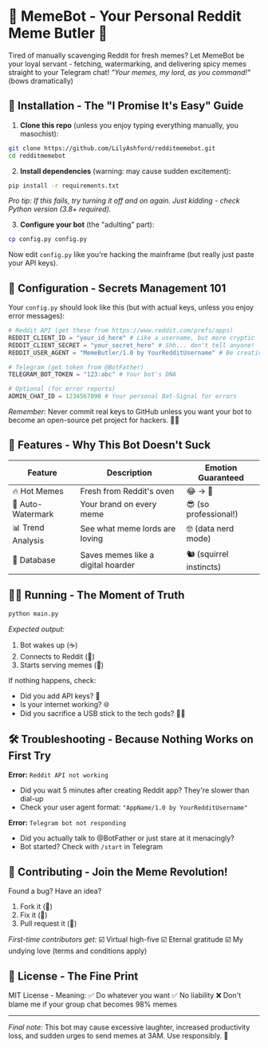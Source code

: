 # 🤖 MemeBot - Your Personal Reddit Meme Butler 🎩

Tired of manually scavenging Reddit for fresh memes? Let MemeBot be your loyal servant - fetching, watermarking, and delivering spicy memes straight to your Telegram chat! *"Your memes, my lord, as you command!"* (bows dramatically)

## 🚀 Installation - The "I Promise It's Easy" Guide

1. **Clone this repo** (unless you enjoy typing everything manually, you masochist):
```bash
git clone https://github.com/LilyAshford/redditmemebot.git
cd redditmemebot
```

2. **Install dependencies** (warning: may cause sudden excitement):
```bash
pip install -r requirements.txt
```
*Pro tip: If this fails, try turning it off and on again. Just kidding - check Python version (3.8+ required).*

3. **Configure your bot** (the "adulting" part):
```bash
cp config.py config.py
```
Now edit `config.py` like you're hacking the mainframe (but really just paste your API keys).

## 🔑 Configuration - Secrets Management 101

Your `config.py` should look like this (but with actual keys, unless you enjoy error messages):

```python
# Reddit API (get these from https://www.reddit.com/prefs/apps)
REDDIT_CLIENT_ID = "your_id_here" # Like a username, but more cryptic
REDDIT_CLIENT_SECRET = "your_secret_here" # Shh... don't tell anyone!
REDDIT_USER_AGENT = "MemeButler/1.0 by YourRedditUsername" # Be creative!

# Telegram (get token from @BotFather)
TELEGRAM_BOT_TOKEN = "123:abc" # Your bot's DNA

# Optional (for error reports)
ADMIN_CHAT_ID = 1234567890 # Your personal Bat-Signal for errors
```

*Remember:* Never commit real keys to GitHub unless you want your bot to become an open-source pet project for hackers. 🐱‍💻

## 🧠 Features - Why This Bot Doesn't Suck

| Feature | Description | Emotion Guaranteed |
|---------|-------------|---------------------|
| 🔥 Hot Memes | Fresh from Reddit's oven | 😂 → 🤣 |
| 🎨 Auto-Watermark | Your brand on every meme | 😎 (so professional!) |
| 📊 Trend Analysis | See what meme lords are loving | 🤓 (data nerd mode) |
| 💾 Database | Saves memes like a digital hoarder | 🐿️ (squirrel instincts) |

## 🏃‍♂️ Running - The Moment of Truth

```bash
python main.py
```

*Expected output:*
1. Bot wakes up (☕)
2. Connects to Reddit (🤝)
3. Starts serving memes (🎪)

If nothing happens, check:
- Did you add API keys? 🔑
- Is your internet working? 🌐
- Did you sacrifice a USB stick to the tech gods? 🧙‍♂️

## 🛠 Troubleshooting - Because Nothing Works on First Try

**Error:** `Reddit API not working`
- Did you wait 5 minutes after creating Reddit app? They're slower than dial-up
- Check your user agent format: `"AppName/1.0 by YourRedditUsername"`

**Error:** `Telegram bot not responding`
- Did you actually talk to @BotFather or just stare at it menacingly?
- Bot started? Check with `/start` in Telegram

## 🤝 Contributing - Join the Meme Revolution!

Found a bug? Have an idea?
1. Fork it (🍴)
2. Fix it (🔧)
3. Pull request it (🎣)

*First-time contributors get:*
☑️ Virtual high-five
☑️ Eternal gratitude
☑️ My undying love (terms and conditions apply)

## 📜 License - The Fine Print

MIT License - Meaning:
✅ Do whatever you want
✅ No liability
❌ Don't blame me if your group chat becomes 98% memes

---

*Final note:* This bot may cause excessive laughter, increased productivity loss, and sudden urges to send memes at 3AM. Use responsibly. 🚀